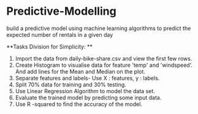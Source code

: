 # Predictive-Modelling
build a predictive model using machine learning algorithms to predict the expected number of rentals in a given day

**Tasks Division for Simplicity: **
1. Import the data from daily-bike-share.csv and view the first few rows.
2. Create Histogram to visualise data for feature 'temp' and 'windspeed’. And add lines for the Mean and Median on the plot.
3. Separate features and labels- Use X : features, y : labels.
4. Split 70% data for training and 30% testing.
5. Use Linear Regression Algorithm to model the data set.
6. Evaluate the trained model by predicting some input data.
7. Use R -squared to find the accuracy of the model.
